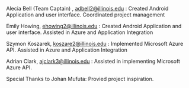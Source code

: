 Alecia Bell (Team Captain) , adbell2@illinois.edu : Created Android Application and user interface. Coordinated project management

Emily Howing, ehowing2@illinois.edu : Created Android Application and user interface. Assisted in Azure and Application Integration

Szymon Koszarek, koszare2@illinois.edu : Implemented Microsoft Azure API. Assisted in Azure and Application Integration

Adrian Clark, ajclark3@illinois.edu : Assisted in implementing Microsoft Azure API.

Special Thanks to Johan Mufuta: Provied project inspiration.

